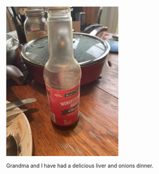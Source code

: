 

 

![This is an image of a Worcestershire sauce bottle.](15_May_2021_14_46_41.jpg)



Grandma and I have had a delicious liver and onions dinner. 

